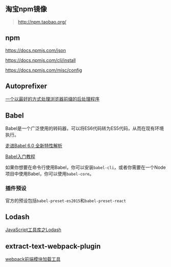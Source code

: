 ## 淘宝npm镜像

> http://npm.taobao.org/

## npm

https://docs.npmjs.com/json

https://docs.npmjs.com/cli/install

https://docs.npmjs.com/misc/config

## Autoprefixer

[一个以最好的方式处理浏览器前缀的后处理程序](http://blog.jobbole.com/75964/)

## Babel

Babel是一个广泛使用的转码器，可以将ES6代码转为ES5代码，从而在现有环境执行。

[走进Babel 6.0 全新特性解析](http://www.csdn.net/article/2015-11-17/2826233)

[Babel入门教程](http://www.ruanyifeng.com/blog/2016/01/babel.html)

如果你想要在命令行使用Babel，你可以安装`babel-cli`，或者你需要在一个Node项目中使用Babel，你可以使用`babel-core`。

### 插件预设

官方的预设包括`babel-preset-es2015`和`babel-preset-react`

## Lodash

[JavaScript工具库之Lodash](http://www.cnblogs.com/whitewolf/p/4417873.html)

## extract-text-webpack-plugin

[webpack前端模块加载工具](http://www.cnblogs.com/YikaJ/p/4586703.html?utm_source=tuicool&utm_medium=referral)



